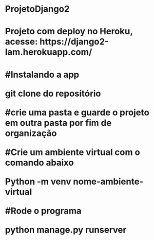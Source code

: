 # ProjetoDjango2
<h1>Projeto com deploy no Heroku, acesse: https://django2-lam.herokuapp.com/<h1>


#Instalando a app 
<p>git clone do repositório</p> 


#crie uma pasta e guarde o projeto em outra pasta por fim de organização 


#Crie um ambiente virtual com o comando abaixo 
<p>Python -m venv nome-ambiente-virtual</p> 


#Rode o programa 
<p>python manage.py runserver</p> 


